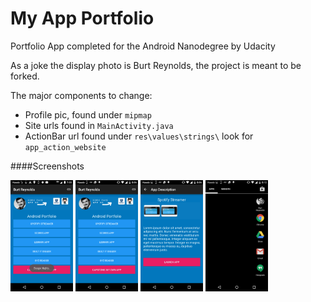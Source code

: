 # My App Portfolio
Portfolio App completed for the Android Nanodegree by Udacity

As a joke the display photo is Burt Reynolds, the project is meant to be forked.

The major components to change:

 + Profile pic, found under `mipmap`
 + Site urls found in `MainActivity.java`
 + ActionBar url found under `res\values\strings\` look for `app_action_website`

####Screenshots

<img src="screenshots/screen1.png" style="width: 100px;" />
<img src="screenshots/screen3.png" style="width: 100px;" />
<img src="screenshots/screen4.png" style="width: 100px;" />
<img src="screenshots/app_icon.png" style="width: 100px;" />

<br />
